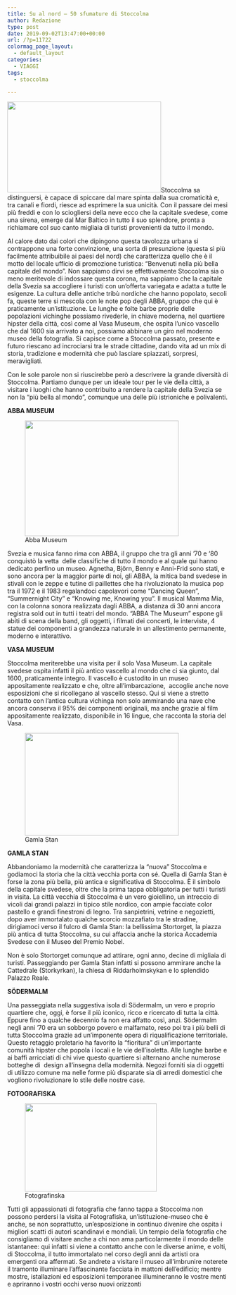 ```yaml
---
title: Su al nord – 50 sfumature di Stoccolma
author: Redazione
type: post
date: 2019-09-02T13:47:00+00:00
url: /?p=11722
colormag_page_layout:
  - default_layout
categories:
  - VIAGGI
tags:
  - stoccolma

---
```

<img decoding="async" loading="lazy" class="alignleft wp-image-11727" src="https://progressonline.it/wp-content/uploads/2019/09/Stoccolma-300x176.jpg" alt="" width="350" height="206" />Stoccolma sa distinguersi, è capace di spiccare dal mare spinta dalla sua cromaticità e, tra canali e fiordi, riesce ad esprimere la sua unicità. Con il passare dei mesi più freddi e con lo sciogliersi della neve ecco che la capitale svedese, come una sirena, emerge dal Mar Baltico in tutto il suo splendore, pronta a richiamare col suo canto migliaia di turisti provenienti da tutto il mondo.

Al calore dato dai colori che dipingono questa tavolozza urbana si contrappone una forte convinzione, una sorta di presunzione (questa sì più facilmente attribuibile ai paesi del nord) che caratterizza quello che è il motto del locale ufficio di promozione turistica: “Benvenuti nella più bella capitale del mondo”. Non sappiamo dirvi se effettivamente Stoccolma sia o meno meritevole di indossare questa corona, ma sappiamo che la capitale della Svezia sa accogliere i turisti con un’offerta variegata e adatta a tutte le esigenze. La cultura delle antiche tribù nordiche che hanno popolato, secoli fa, queste terre si mescola con le note pop degli ABBA, gruppo che qui è praticamente un’istituzione. Le lunghe e folte barbe proprie delle popolazioni vichinghe possiamo rivederle, in chiave moderna, nel quartiere hipster della città, così come al Vasa Museum, che ospita l’unico vascello che dal 1600 sia arrivato a noi, possiamo abbinare un giro nel moderno museo della fotografia. Si capisce come a Stoccolma passato, presente e futuro riescano ad incrociarsi tra le strade cittadine, dando vita ad un mix di storia, tradizione e modernità che può lasciare spiazzati, sorpresi, meravigliati.

Con le sole parole non si riuscirebbe però a descrivere la grande diversità di Stoccolma. Partiamo dunque per un ideale tour per le vie della città, a visitare i luoghi che hanno contribuito a rendere la capitale della Svezia se non la “più bella al mondo”, comunque una delle più istrioniche e polivalenti.

**ABBA MUSEUM**

<figure id="attachment_11723" aria-describedby="caption-attachment-11723" style="width: 350px" class="wp-caption alignright"><img decoding="async" loading="lazy" class="wp-image-11723" src="https://progressonline.it/wp-content/uploads/2019/09/ABBA-MUSEUM-_1153621837-300x225.jpg" alt="" width="350" height="262" /><figcaption id="caption-attachment-11723" class="wp-caption-text">Abba Museum</figcaption></figure>

Svezia e musica fanno rima con ABBA, il gruppo che tra gli anni ’70 e ‘80 conquistò la vetta  delle classifiche di tutto il mondo e al quale qui hanno dedicato perfino un museo. Agnetha, Björn, Benny e Anni-Frid sono stati, e sono ancora per la maggior parte di noi, gli ABBA, la mitica band svedese in stivali con le zeppe e tutine di paillettes che ha rivoluzionato la musica pop tra il 1972 e il 1983 regalandoci capolavori come “Dancing Queen”, “Summernight City” e “Knowing me, Knowing you”. Il musical Mamma Mia, con la colonna sonora realizzata dagli ABBA, a distanza di 30 anni ancora registra sold out in tutti i teatri del mondo. “ABBA The Museum” espone gli abiti di scena della band, gli oggetti, i filmati dei concerti, le interviste, 4 statue dei componenti a grandezza naturale in un allestimento permanente, moderno e interattivo.

**VASA MUSEUM**

Stoccolma meriterebbe una visita per il solo Vasa Museum. La capitale svedese ospita infatti il più antico vascello al mondo che ci sia giunto, dal 1600, praticamente integro. Il vascello è custodito in un museo appositamente realizzato e che, oltre all’imbarcazione,  accoglie anche nove esposizioni che si ricollegano al vascello stesso. Qui si viene a stretto contatto con l’antica cultura vichinga non solo ammirando una nave che ancora conserva il 95% dei componenti originali, ma anche grazie al film appositamente realizzato, disponibile in 16 lingue, che racconta la storia del Vasa.

<figure id="attachment_11725" aria-describedby="caption-attachment-11725" style="width: 350px" class="wp-caption alignleft"><img decoding="async" loading="lazy" class="wp-image-11725" src="https://progressonline.it/wp-content/uploads/2019/09/GAMLA-STAN_485044423-300x200.jpg" alt="" width="350" height="233" /><figcaption id="caption-attachment-11725" class="wp-caption-text">Gamla Stan</figcaption></figure>

**GAMLA STAN**

Abbandoniamo la modernità che caratterizza la “nuova” Stoccolma e godiamoci la storia che la città vecchia porta con sé. Quella di Gamla Stan è forse la zona più bella, più antica e significativa di Stoccolma. È il simbolo della capitale svedese, oltre che la prima tappa obbligatoria per tutti i turisti in visita. La città vecchia di Stoccolma è un vero gioiellino, un intreccio di vicoli dai grandi palazzi in tipico stile nordico, con ampie facciate color pastello e grandi finestroni di legno. Tra sanpietrini, vetrine e negozietti, dopo aver immortalato qualche scorcio mozzafiato tra le stradine, dirigiamoci verso il fulcro di Gamla Stan: la bellissima Stortorget, la piazza più antica di tutta Stoccolma, su cui affaccia anche la storica Accademia Svedese con il Museo del Premio Nobel.

Non è solo Stortorget comunque ad attirare, ogni anno, decine di migliaia di turisti. Passeggiando per Gamla Stan infatti si possono ammirare anche la Cattedrale (Storkyrkan), la chiesa di Riddarholmskykan e lo splendido Palazzo Reale.

**SÖDERMALM**

Una passeggiata nella suggestiva isola di Södermalm, un vero e proprio quartiere che, oggi, è forse il più iconico, ricco e ricercato di tutta la città. Eppure fino a qualche decennio fa non era affatto così, anzi. Södermalm negli anni ’70 era un sobborgo povero e malfamato, reso poi tra i più belli di tutta Stoccolma grazie ad un’imponente opera di riqualificazione territoriale. Questo retaggio proletario ha favorito la “fioritura” di un’importante comunità hipster che popola i locali e le vie dell’isoletta. Alle lunghe barbe e ai baffi arricciati di chi vive questo quartiere si alternano anche numerose botteghe di  design all’insegna della modernità. Negozi forniti sia di oggetti di utilizzo comune ma nelle forme più disparate sia di arredi domestici che vogliono rivoluzionare lo stile delle nostre case.

**FOTOGRAFISKA**

<figure id="attachment_11724" aria-describedby="caption-attachment-11724" style="width: 300px" class="wp-caption alignright"><img decoding="async" loading="lazy" class="size-medium wp-image-11724" src="https://progressonline.it/wp-content/uploads/2019/09/FOTOGRAFISKA-_1128253553-300x200.jpg" alt="" width="300" height="200" /><figcaption id="caption-attachment-11724" class="wp-caption-text">Fotografinska</figcaption></figure>

Tutti gli appassionati di fotografia che fanno tappa a Stoccolma non possono perdersi la visita al Fotografiska, un’istituzione-museo che è anche, se non soprattutto, un’esposizione in continuo divenire che ospita i migliori scatti di autori scandinavi e mondiali. Un tempio della fotografia che consigliamo di visitare anche a chi non ama particolarmente il mondo delle istantanee: qui infatti si viene a contatto anche con le diverse anime, e volti, di Stoccolma, il tutto immortalato nel corso degli anni da artisti ora emergenti ora affermati. Se andrete a visitare il museo all’imbrunire noterete il tramonto illuminare l’affascinante facciata in mattoni dell’edificio; mentre mostre, istallazioni ed esposizioni temporanee illumineranno le vostre menti e apriranno i vostri occhi verso nuovi orizzonti